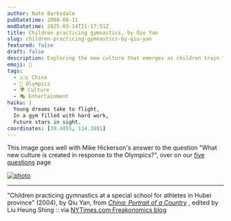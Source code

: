 ```yaml
---
author: Nate Barksdale
pubDatetime: 2008-08-11
modDatetime: 2025-03-14T21:17:51Z
title: Children practicing gymnastics, by Qiu Yan
slug: children-practicing-gymnastics-by-qiu-yan
featured: false
draft: false
description: Exploring the new culture that emerges as children train for the Olympics in China.
emoji: 🤸
tags:
  - 🇨🇳 China
  - 🥇 Olympics
  - 🌍 Culture
  - 🎭 Entertainment
haiku: |
  Young dreams take to flight,  
  In a gym filled with hard work,  
  Future stars in sight.
coordinates: [30.4855, 114.3881]
---
```


This image goes well with Mike Hickerson's answer to the question "What new culture is created in response to the Olympics?", over on our [five questions](http://www.culture-making.com/five_questions/) page

[![photo](http://culture-making.com/media/ChinaGym.jpg)](http://freakonomics.blogs.nytimes.com/2008/08/11/todays-china-communist-millionaires-kissing-contests-and-oh-yes-the-olympics/)

---

"Children practicing gymnastics at a special school for athletes in Hubei province" (2004), by Qiu Yan, from _[China: Portrait of a Country](https://www.google.com/search?q=%22China%3A%20Portrait%20of%20a%20Country%22%20amazon.com)_ , edited by Liu Heung Shing :: via [NYTimes.com Freakonomics blog](http://freakonomics.blogs.nytimes.com/2008/08/11/todays-china-communist-millionaires-kissing-contests-and-oh-yes-the-olympics/)
